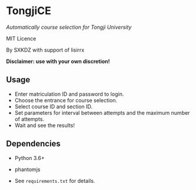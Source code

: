 # TongjiCE
*Automatically course selection for Tongji University*

MIT Licence

By SXKDZ with support of lisirrx

**Disclaimer: use with your own discretion!**



## Usage

- Enter matriculation ID and password to login.
- Choose the entrance for course selection.
- Select course ID and section ID.
- Set parameters for interval between attempts and the maximum number of attempts.
- Wait and see the results!

## Dependencies

- Python 3.6+
- phantomjs


- See `requirements.txt` for details.